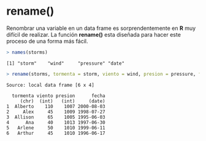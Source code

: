 
# rename()

Renombrar una variable en un data frame es sorprendentemente en __R__ muy difícil de realizar. La función __rename()__ esta diseñada para hacer este proceso de una forma más fácil.  


```r
> names(storms)
```

```
[1] "storm"    "wind"     "pressure" "date"    
```

```r
> rename(storms, tormenta = storm, viento = wind, presion = pressure, fecha = date )
```

```
Source: local data frame [6 x 4]

  tormenta viento presion      fecha
     (chr)  (int)   (int)     (date)
1  Alberto    110    1007 2000-08-03
2     Alex     45    1009 1998-07-27
3  Allison     65    1005 1995-06-03
4      Ana     40    1013 1997-06-30
5   Arlene     50    1010 1999-06-11
6   Arthur     45    1010 1996-06-17
```

